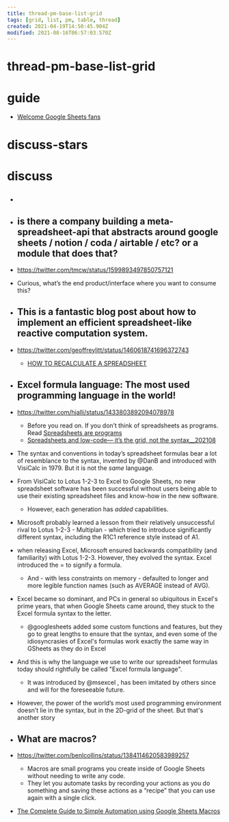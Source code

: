 ```yaml
---
title: thread-pm-base-list-grid
tags: [grid, list, pm, table, thread]
created: 2021-04-19T14:50:45.904Z
modified: 2021-08-16T06:57:03.570Z
---
```


# thread-pm-base-list-grid

# guide

- [Welcome Google Sheets fans](https://www.benlcollins.com/)
# discuss-stars

# discuss
- ## 

- ## is there a company building a meta-spreadsheet-api that abstracts around google sheets / notion / coda / airtable / etc? or a module that does that?
- https://twitter.com/tmcw/status/1599893497850757121
- Curious, what’s the end product/interface where you want to consume this?

- ## This is a fantastic blog post about how to implement an efficient spreadsheet-like reactive computation system. 
- https://twitter.com/geoffreylitt/status/1460618741696372743
  - [HOW TO RECALCULATE A SPREADSHEET](https://lord.io/spreadsheets/)

- ## Excel formula language: The most used programming language in the world! 
- https://twitter.com/hjalli/status/1433803892094078978
  - Before you read on. If you don’t think of spreadsheets as programs. Read [Spreadsheets are programs](https://medium.grid.is/spreadsheets-are-programs-d3a6b0bd214)
  - [Spreadsheets and low-code— it’s the grid, not the syntax__202108](https://medium.grid.is/spreadsheets-and-low-code-its-the-grid-not-the-syntax-cf06935c0983)
- The syntax and conventions in today’s spreadsheet formulas bear a lot of resemblance to the syntax, invented by @DanB and introduced with VisiCalc in 1979. But it is not the *same* language.
- From VisiCalc to Lotus 1-2-3 to Excel to Google Sheets, no new spreadsheet software has been successful without users being able to use their existing spreadsheet files and know-how in the new software.
  - However, each generation has *added* capabilities.
- Microsoft probably learned a lesson from their relatively unsuccessful rival to Lotus 1-2-3 - Multiplan - which tried to introduce significantly different syntax, including the R1C1 reference style instead of A1.
- when releasing Excel, Microsoft ensured backwards compatibility (and familiarity) with Lotus 1-2-3. However, they evolved the syntax. Excel introduced the = to signify a formula.
  - And - with less constraints on memory - defaulted to longer and more legible function names (such as AVERAGE instead of AVG).
- Excel became so dominant, and PCs in general so ubiquitous in Excel's prime years, that when Google Sheets came around, they stuck to the Excel formula syntax to the letter.
  - @googlesheets added some custom functions and features, but they go to great lengths to ensure that the syntax, and even some of the idiosyncrasies of Excel's formulas work exactly the same way in GSheets as they do in Excel
- And this is why the language we use to write our spreadsheet formulas today should rightfully be called "Excel formula language". 
  - It was introduced by @msexcel , has been imitated by others since and will for the foreseeable future.
- However, the power of the world’s most used programming environment doesn’t lie in the syntax, but in the 2D-grid of the sheet. But that's another story

- ## What are macros?
- https://twitter.com/benlcollins/status/1384114620583989257
  - Macros are small programs you create inside of Google Sheets without needing to write any code.
  - They let you automate tasks by recording your actions as you do something and saving these actions as a “recipe” that you can use again with a single click.
- [The Complete Guide to Simple Automation using Google Sheets Macros](https://www.benlcollins.com/spreadsheets/google-sheets-macros/)

